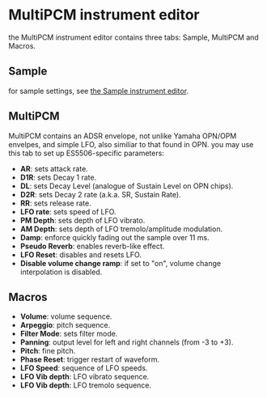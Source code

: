 # MultiPCM instrument editor

the MultiPCM instrument editor contains three tabs: Sample, MultiPCM and Macros.

## Sample

for sample settings, see [the Sample instrument editor](sample.md).

## MultiPCM

MultiPCM contains an ADSR envelope, not unlike Yamaha OPN/OPM envelpes, and simple LFO, also similiar to that found in OPN.
you may use this tab to set up ES5506-specific parameters:

- **AR**: sets attack rate.
- **D1R**: sets Decay 1 rate.
- **DL**: sets Decay Level (analogue of Sustain Level on OPN chips).
- **D2R**: sets Decay 2 rate (a.k.a. SR, Sustain Rate).
- **RR**: sets release rate.
- **LFO rate**: sets speed of LFO.
- **PM Depth**: sets depth of LFO vibrato.
- **AM Depth**: sets depth of LFO tremolo/amplitude modulation.
- **Damp**: enforce quickly fading out the sample over 11 ms.
- **Pseudo Reverb**: enables reverb-like effect.
- **LFO Reset**: disables and resets LFO.
- **Disable volume change ramp**: if set to "on", volume change interpolation is disabled.

## Macros

- **Volume**: volume sequence.
- **Arpeggio**: pitch sequence.
- **Filter Mode**: sets filter mode.
- **Panning**: output level for left and right channels (from -3 to +3).
- **Pitch**: fine pitch.
- **Phase Reset**: trigger restart of waveform.
- **LFO Speed**: sequence of LFO speeds.
- **LFO Vib depth**: LFO vibrato sequence.
- **LFO Vib depth**: LFO tremolo sequence.
